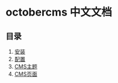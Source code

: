 # octobercms 中文文档
## 目录

1. [安装](setup-installation.md)
1. [配置](setup-configuration.md)
1. [CMS主题](cms-themes.md)
1. [CMS页面](cms-pages.md)